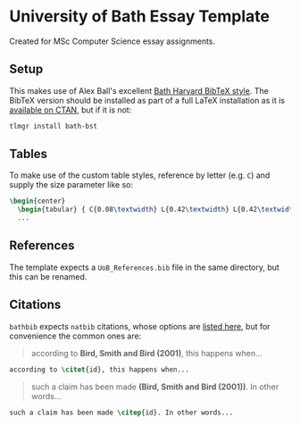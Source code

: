 # University of Bath Essay Template

Created for MSc Computer Science essay assignments.

## Setup

This makes use of Alex Ball's excellent [Bath Harvard BibTeX style](https://github.com/alex-ball/bathbib). The BibTeX version should be installed as part of a full LaTeX installation as it is [available on CTAN](https://ctan.org/pkg/bath-bst), but if it is not:

```bash
tlmgr install bath-bst
```

## Tables

To make use of the custom table styles, reference by letter (e.g. `C`) and supply the size parameter like so:

```latex
\begin{center}
  \begin{tabular} { C{0.08\textwidth} L{0.42\textwidth} L{0.42\textwidth} }
  ...
```

## References

The template expects a `UoB_References.bib` file in the same directory, but this can be renamed.

## Citations

`bathbib` expects `natbib` citations, whose options are [listed here](https://www.overleaf.com/learn/latex/Natbib_citation_styles), but for convenience the common ones are:

> according to **Bird, Smith and Bird (2001)**, this happens when...

```latex
according to \citet{id}, this happens when...
```

> such a claim has been made **(Bird, Smith and Bird (2001))**. In other words...

```latex
such a claim has been made \citep{id}. In other words...
```
